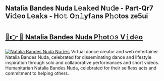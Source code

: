 ## Natalia Bandes Nuda L𝚎a𝚔ed N𝚞𝚍e - Part-Qr7 Vi𝚍𝚎o L𝚎a𝚔s - H𝚘𝚝 O𝚗𝚕yf𝚊ns P𝚑𝚘tos ze5ui

# <h2><a href="http://kfa9a3f.oniu.top/?m=Natalia+Bandes+Nuda">🔗👉 🔴 Natalia Bandes Nuda P𝚑ot𝚘𝚜 V𝚒d𝚎o</a></h2>

[![Natalia Bandes Nuda Nu𝚍e𝚜](https://i.imgur.com/0qMVB7G.gif)](http://kfa9a3f.oniu.top/?m=Natalia+Bandes+Nuda)
Virtual dance creator and web entertainer Natalia Bandes Nuda, celebrated for disseminating dance and lifestyle inspiration through solo and collaborative performances and short videos. Humanitarian Natalia Bandes Nuda, celebrated for their selfless acts and commitment to helping others.  
